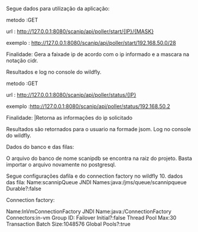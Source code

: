 Segue dados para utilização da aplicação:

metodo :GET

url : http://127.0.0.1:8080/scanip/api/poller/start/{IP}/{MASK}

exemplo : http://127.0.0.1:8080/scanip/api/poller/start/192.168.50.0/28

Finalidade: Gera a faixade ip de acordo com o ip informado e a mascara na notação cidr.

Resultados e log no console do wildfly.

metodo :GET

url : http://127.0.0.1:8080/scanip/api/poller/status/{IP}

exemplo :http://127.0.0.1:8080/scanip/api/poller/status/192.168.50.2

Finalidade: |Retorna as informações  do ip solicitado

Resultados  são retornados para o usuario na formade jsom.
Log no console do wildfly.

Dados do banco e das filas:

O arquivo do banco  de nome scanipdb se encontra  na raiz do projeto.
Basta importar o arquivo novamente no postgresql.

Segue configurações dafila e do connection factory no wildfly 10.
dados das fila:
Name:scannipQueue
JNDI Names:java:/jms/queue/scannipqueue
Durable?:false

Connection factory:

Name:InVmConnectionFactory
JNDI Name:java:/ConnectionFactory
Connectors:in-vm
Group ID:
Failover Initial?:false
Thread Pool Max:30
Transaction Batch Size:1048576
Global Pools?:true

